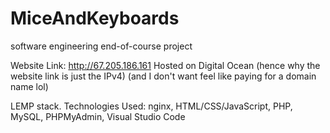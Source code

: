# MiceAndKeyboards
software engineering end-of-course project

Website Link: http://67.205.186.161
Hosted on Digital Ocean (hence why the website link is just the IPv4) (and I don't want feel like paying for a domain name lol)

LEMP stack. 
Technologies Used: nginx, HTML/CSS/JavaScript, PHP, MySQL, PHPMyAdmin, Visual Studio Code
